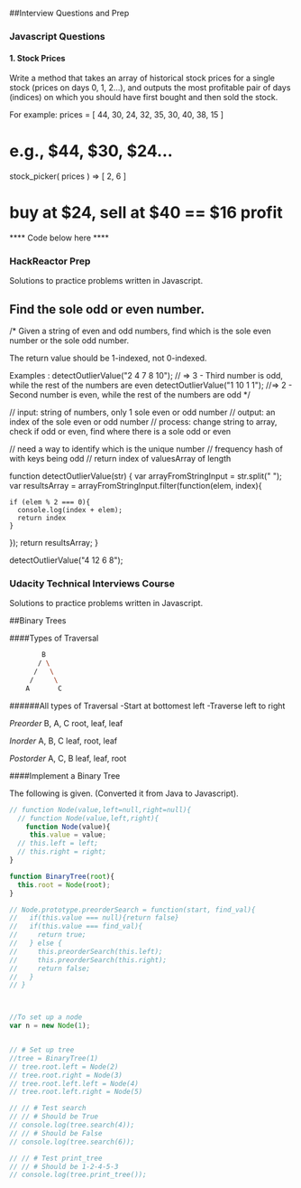 ##Interview Questions and Prep

### Javascript Questions

#### 1. Stock Prices 

Write a method that takes an array of historical stock prices for a single stock (prices on days 0, 1, 2...), and outputs the most profitable pair of days (indices) on which you should have first bought and then sold the stock. 

For example: prices = [ 44, 30, 24, 32, 35, 30, 40, 38, 15 ] 
# e.g., $44, $30, $24… 
stock_picker( prices ) 
	=> [ 2, 6 ] 
# buy at $24, sell at $40 == $16 profit 
	
**** Code below here ****


### HackReactor Prep
Solutions to practice problems written in Javascript.

## Find the sole odd or even number.
/*
Given a string of even and odd numbers, find which is the sole even number or the sole odd number.
  
The return value should be 1-indexed, not 0-indexed.

Examples :
detectOutlierValue("2 4 7 8 10"); // => 3 - Third number is odd, while the rest of the numbers are even
detectOutlierValue("1 10 1 1");  //=> 2 - Second number is even, while the rest of the numbers are odd
*/

// input: string of numbers, only 1 sole even or odd number 
// output: an index of the sole even or odd number
// process: change string to array, check if odd or even, find where there is a sole odd or even

// need a way to identify which is the unique number
// frequency hash of with keys being odd
//   return index of valuesArray of length 



function detectOutlierValue(str) {
  var arrayFromStringInput = str.split(" ");
  var resultsArray = arrayFromStringInput.filter(function(elem, index){
    
    if (elem % 2 === 0){
      console.log(index + elem);
      return index
    }
  });
  return resultsArray;
}

detectOutlierValue("4 12 6 8");


### Udacity Technical Interviews Course
Solutions to practice problems written in Javascript.

##Binary Trees

####Types of Traversal
```bash
        B
       / \
      /   \
     /     \
    A       C
```

######All types of Traversal
-Start at bottomest left 
-Traverse left to right

*Preorder*
  B, A, C
  root, leaf, leaf 
  
*Inorder*
  A, B, C
  leaf, root, leaf 
  
*Postorder*
  A, C, B 
  leaf, leaf, root

####Implement a Binary Tree

The following is given.  (Converted it from Java to Javascript).

```javascript
// function Node(value,left=null,right=null){
  // function Node(value,left,right){
    function Node(value){
     this.value = value;
  // this.left = left;
  // this.right = right;
}

function BinaryTree(root){
  this.root = Node(root);
}

// Node.prototype.preorderSearch = function(start, find_val){
//   if(this.value === null){return false}
//   if(this.value === find_val){
//     return true;
//   } else {
//     this.preorderSearch(this.left);
//     this.preorderSearch(this.right);
//     return false;
//   }
// }



//To set up a node 
var n = new Node(1);


// # Set up tree
//tree = BinaryTree(1)
// tree.root.left = Node(2)
// tree.root.right = Node(3)
// tree.root.left.left = Node(4)
// tree.root.left.right = Node(5)

// // # Test search
// // # Should be True
// console.log(tree.search(4));
// // # Should be False
// console.log(tree.search(6));

// // # Test print_tree
// // # Should be 1-2-4-5-3
// console.log(tree.print_tree());

```
